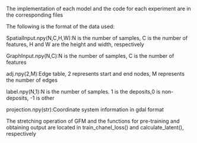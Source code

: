 The implementation of each model and the code for each experiment are in the corresponding files

The following is the format of the data used:

  SpatialInput.npy(N,C,H,W):N is the number of samples, C is the number of features, H and W are the height and width, respectively
  
  GraphInput.npy(N,C):N is the number of samples, C is the number of features
  
  adj.npy(2,M):Edge table, 2 represents start and end nodes, M represents the number of edges
  
  label.npy(N,1):N is the number of samples. 1 is the deposits,0 is non-deposits, -1 is other
  
  projection.npy(str):Coordinate system information in gdal format

The stretching operation of GFM and the functions for pre-training and obtaining output are located in train_chanel_loss() and calculate_latent(), respectively
